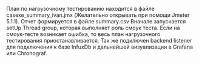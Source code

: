 План по нагрузочному тестированию находится в файле casexe_summary_ivan.jmx (Желательно открывать при помощи Jmeter 5.1.1). Отчет формируется в файле summary.csv
Вначале запускается setUp Thread group, которая выполняет роль смоук теста. Если на смоук-тесте возникает ошибка, то весь план нагрузочного тестирования приостанавливается. Так же подключен backend listener для подключения к базе InfuxDb и дальнейшей визуализации в Grafana или Chronograf. 
